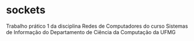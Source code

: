 # sockets
Trabalho prático 1 da disciplina Redes de Computadores do curso Sistemas de Informação do Departamento de Ciência da Computação da UFMG
